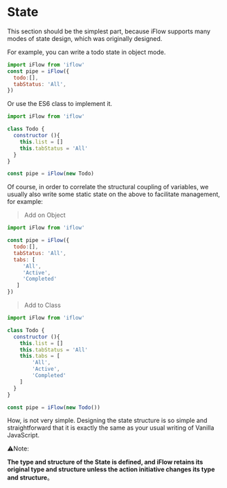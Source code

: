 # State
This section should be the simplest part, because iFlow supports many modes of state design, which was originally designed.

For example, you can write a todo state in object mode.

```javascript
import iFlow from 'iflow'
const pipe = iFlow({
  todo:[],
  tabStatus: 'All',
})
```

Or use the ES6 class to implement it.

```javascript
import iFlow from 'iflow'

class Todo {
  constructor (){
    this.list = []
    this.tabStatus = 'All'
  }
}

const pipe = iFlow(new Todo)
```

Of course, in order to correlate the structural coupling of variables, we usually also write some static state on the above to facilitate management, for example:

>Add on Object

```javascript
import iFlow from 'iflow'

const pipe = iFlow({
  todo:[],
  tabStatus: 'All',
  tabs: [
     'All',
     'Active',
     'Completed'
   ]
})
```

>Add to Class

```javascript
import iFlow from 'iflow'

class Todo {
  constructor (){
    this.list = []
    this.tabStatus = 'All'
    this.tabs = [
        'All',
        'Active',
        'Completed'
    ]
  }
}

const pipe = iFlow(new Todo())
```

How, is not very simple. Designing the state structure is so simple and straightforward that it is exactly the same as your usual writing of Vanilla JavaScript.

⚠️Note:

**The type and structure of the State is defined, and iFlow retains its original type and structure unless the action initiative changes its type and structure**。